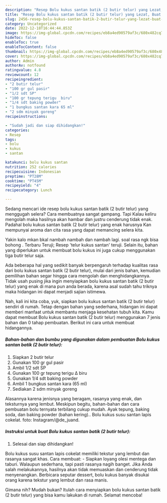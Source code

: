 ```yaml
---
description: "Resep Bolu kukus santan batik (2 butir telur) yang Lezat, Buat Buka Puasa Sempurna"
title: "Resep Bolu kukus santan batik (2 butir telur) yang Lezat, Buat Buka Puasa Sempurna"
slug: 2456-resep-bolu-kukus-santan-batik-2-butir-telur-yang-lezat-buat-buka-puasa-sempurna
category: Uncategorized
date: 2022-12-18T16:44:44.853Z
image: https://img-global.cpcdn.com/recipes/eb8a4ed90579af3c/680x482cq70/bolu-kukus-santan-batik-2-butir-telur-foto-resep-utama.jpg
hideToc: false
enableToc: true
enableTocContent: false
thumbnail: https://img-global.cpcdn.com/recipes/eb8a4ed90579af3c/680x482cq70/bolu-kukus-santan-batik-2-butir-telur-foto-resep-utama.jpg
cover: https://img-global.cpcdn.com/recipes/eb8a4ed90579af3c/680x482cq70/bolu-kukus-santan-batik-2-butir-telur-foto-resep-utama.jpg
author: Admin
authorAv: notfound
ratingvalue: 4.8
reviewcount: 12
recipeingredient:
- "2 butir telur"
- "100 gr gul pasir"
- "1/2 sdt SP"
- "100 gr tepung terigu  biru"
- "1/4 sdt baking powder"
- "1 bungkus santan kara 65 ml"
- "2 sdm minyak goreng"
recipeinstructions:

- "Sudah jadi dan siap dihidangkan!"
categories:
- Resep
tags:
- bolu
- kukus
- santan

katakunci: bolu kukus santan 
nutrition: 252 calories
recipecuisine: Indonesian
preptime: "PT28M"
cooktime: "PT45M"
recipeyield: "4"
recipecategory: Lunch

---
```



Sedang mencari ide resep bolu kukus santan batik (2 butir telur) yang menggugah selera? Cara membuatnya sangat gampang. Tapi Kalau keliru mengolah maka hasilnya akan hambar dan justru cenderung tidak enak. Padahal bolu kukus santan batik (2 butir telur) yang enak harusnya Kan mempunyai aroma dan cita rasa yang dapat memancing selera kita.


Yakin kalo mkan bkal nambah nambah dan nambah lagi. soal rasa ngk bisa bohong . Terbaru Teruji; Resep &#39;telur kukus santan&#39; teruji. Selain itu, bahan yang diperlukan untuk membuat bolu kukus ini juga cukup menggunakan tiga butir telur saja.

Ada beberapa hal yang sedikit banyak berpengaruh terhadap kualitas rasa dari bolu kukus santan batik (2 butir telur), mulai dari jenis bahan, kemudian pemilihan bahan segar hingga cara mengolah dan menghidangkannya. Tidak usah pusing jika ingin menyiapkan bolu kukus santan batik (2 butir telur) yang enak di mana pun anda berada, karena asal sudah tahu triknya maka hidangan ini dapat menjadi sajian istimewa.


Nah, kali ini kita coba, yuk, siapkan bolu kukus santan batik (2 butir telur) sendiri di rumah. Tetap dengan bahan yang sederhana, hidangan ini dapat memberi manfaat untuk membantu menjaga kesehatan tubuh kita. Kamu dapat membuat Bolu kukus santan batik (2 butir telur) menggunakan 7 jenis bahan dan 0 tahap pembuatan. Berikut ini cara untuk membuat hidangannya.

<!--inarticleads1-->

##### Bahan-bahan dan bumbu yang digunakan dalam pembuatan Bolu kukus santan batik (2 butir telur):

1. Siapkan 2 butir telur
1. Gunakan 100 gr gul pasir
1. Ambil 1/2 sdt SP
1. Gunakan 100 gr tepung terigu ∆ biru
1. Gunakan 1/4 sdt baking powder
1. Ambil 1 bungkus santan kara (65 ml)
1. Sediakan 2 sdm minyak goreng


Alasannya karena jenisnya yang beragam, rasanya yang enak, dan teksturnya yang lembut. Meskipun begitu, bahan-bahan dan cara pembuatan bolu ternyata terbilang cukup mudah. Ayak tepung, baking soda, dan baking powder (bahan kering).. Bolu kukus susu santan lapis cokelat. foto: Instagram/@de_juand. 

<!--inarticleads2-->

##### Instruksi untuk buat Bolu kukus santan batik (2 butir telur):


1. Selesai dan siap dihidangkan!

Bolu kukus susu santan lapis cokelat memiliki tekstur yang lembut dan rasanya sangat khas. Cara membuat: - Siapkan loyang olesi mentega dan taburi. Walaupun sederhana, tapi pasti rasanya nagih banget. Jika Anda salah melakukannya, hasilnya akan tidak memuaskan dan cenderung tidak menyenangkan. Berbicara seputar dessert, bolu kukus banyak disukai orang karena tekstur yang lembut dan rasa manis. 

Gimana nih? Mudah bukan? Itulah cara menyiapkan bolu kukus santan batik (2 butir telur) yang bisa kamu lakukan di rumah. Selamat mencoba!
